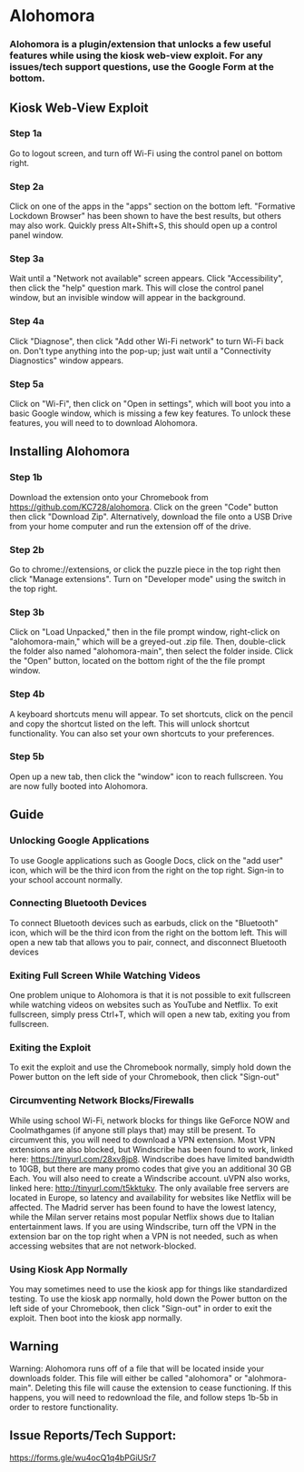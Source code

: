 # Alohomora
### Alohomora is a plugin/extension that unlocks a few useful features while using the kiosk web-view exploit. For any issues/tech support questions, use the Google Form at the bottom.

## Kiosk Web-View Exploit

### Step 1a
Go to logout screen, and turn off Wi-Fi using the control panel on bottom right.

### Step 2a
Click on one of the apps in the "apps" section on the bottom left. "Formative Lockdown Browser" has been shown to have the best results, but others may also work. Quickly press Alt+Shift+S, this should open up a control panel window.

### Step 3a
Wait until a "Network not available" screen appears. Click "Accessibility", then click the "help" question mark. This will close the control panel window, but an invisible window will appear in the background.

### Step 4a
Click "Diagnose", then click "Add other Wi-Fi network" to turn Wi-Fi back on. Don't type anything into the pop-up; just wait until a "Connectivity Diagnostics" window appears. 

### Step 5a
Click on "Wi-Fi", then click on "Open in settings", which will boot you into a basic Google window, which is missing a few key features. To unlock these features, you will need to to download Alohomora.

## Installing Alohomora

### Step 1b
Download the extension onto your Chromebook from https://github.com/KC728/alohomora. Click on the green "Code" button then click "Download Zip". Alternatively, download the file onto a USB Drive from your home computer and run the extension off of the drive.

### Step 2b
Go to chrome://extensions, or click the puzzle piece in the top right then click "Manage extensions". Turn on "Developer mode" using the switch in the top right.

### Step 3b
Click on "Load Unpacked," then in the file prompt window, right-click on "alohomora-main," which will be a greyed-out .zip file. Then, double-click the folder also named "alohomora-main", then select the folder inside. Click the "Open" button, located on the bottom right of the the file prompt window.

### Step 4b
A keyboard shortcuts menu will appear. To set shortcuts, click on the pencil and copy the shortcut listed on the left. This will unlock shortcut functionality. You can also set your own shortcuts to your preferences.

### Step 5b
Open up a new tab, then click the "window" icon to reach fullscreen. You are now fully booted into Alohomora.

## Guide

### Unlocking Google Applications
To use Google applications such as Google Docs, click on the "add user" icon, which will be the third icon from the right on the top right. Sign-in to your school account normally. 

### Connecting Bluetooth Devices
To connect Bluetooth devices such as earbuds, click on the "Bluetooth" icon, which will be the third icon from the right on the bottom left. This will open a new tab that allows you to pair, connect, and disconnect Bluetooth devices

### Exiting Full Screen While Watching Videos
One problem unique to Alohomora is that it is not possible to exit fullscreen while watching videos on websites such as YouTube and Netflix. To exit fullscreen, simply press Ctrl+T, which will open a new tab, exiting you from fullscreen.

### Exiting the Exploit
To exit the exploit and use the Chromebook normally, simply hold down the Power button on the left side of your Chromebook, then click "Sign-out"

### Circumventing Network Blocks/Firewalls
While using school Wi-Fi, network blocks for things like GeForce NOW and Coolmathgames (if anyone still plays that) may still be present. To circumvent this, you will need to download a VPN extension. Most VPN extensions are also blocked, but Windscribe has been found to work, linked here: https://tinyurl.com/28xv8jp8. Windscribe does have limited bandwidth to 10GB, but there are many promo codes that give you an additional 30 GB Each. You will also need to create a Windscribe account. uVPN also works, linked here: http://tinyurl.com/t5kktukv. The only available free servers are located in Europe, so latency and availability for websites like Netflix will be affected. The Madrid server has been found to have the lowest latency, while the Milan server retains most popular Netflix shows due to Italian entertainment laws. If you are using Windscribe, turn off the VPN in the extension bar on the top right when a VPN is not needed, such as when accessing websites that are not network-blocked.

### Using Kiosk App Normally
You may sometimes need to use the kiosk app for things like standardized testing. To use the kiosk app normally, hold down the Power button on the left side of your Chromebook, then click "Sign-out" in order to exit the exploit. Then boot into the kiosk app normally.

## Warning
Warning: Alohomora runs off of a file that will be located inside your downloads folder. This file will either be called "alohomora" or "alohmora-main". Deleting this file will cause the extension to cease functioning. If this happens, you will need to redownload the file, and follow steps 1b-5b in order to restore functionality.

## Issue Reports/Tech Support:
https://forms.gle/wu4ocQ1q4bPGiUSr7

